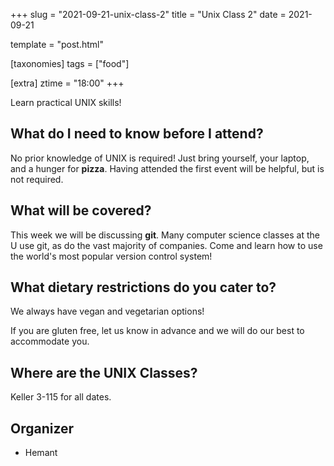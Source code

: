 +++
slug = "2021-09-21-unix-class-2"
title = "Unix Class 2"
date = 2021-09-21

template = "post.html"

[taxonomies]
tags = ["food"]

[extra]
ztime = "18:00"
+++

Learn practical UNIX skills!

<!-- more -->


## What do I need to know before I attend?

No prior knowledge of UNIX is required! Just bring yourself, your laptop, and a hunger for **pizza**.
Having attended the first event will be helpful, but is not required.

## What will be covered?

This week we will be discussing **git**. Many computer science classes at the U use git, as do the vast majority of companies.
Come and learn how to use the world's most popular version control system!

## What dietary restrictions do you cater to?

We always have vegan and vegetarian options! 

If you are gluten free, let us know in advance and we will do our best to accommodate you.

## Where are the UNIX Classes?

Keller 3-115 for all dates.

## Organizer
* Hemant

